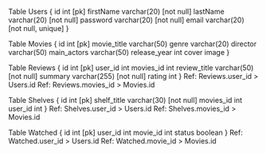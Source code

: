 Table Users {
    id int [pk]
    firstName varchar(20) [not null]
    lastName varchar(20) [not null]
    password varchar(20) [not null]
    email varchar(20) [not null, unique]
}

Table Movies {
    id int [pk]
    movie_title varchar(50) 
    genre varchar(20) 
    director varchar(50) 
    main_actors varchar(50) 
    release_year int
    cover image
}

Table Reviews {
    id int [pk]
    user_id int 
    movies_id int 
    review_title varchar(50) [not null]
    summary varchar(255) [not null]
    rating int
}
Ref: Reviews.user_id > Users.id
Ref: Reviews.movies_id > Movies.id

Table Shelves {
    id int [pk]
    shelf_title varchar(30) [not null]
    movies_id int 
    user_id int 
}
Ref: Shelves.user_id > Users.id
Ref: Shelves.movies_id > Movies.id

Table Watched {
    id int [pk]
    user_id int
    movie_id int
    status boolean
}
Ref: Watched.user_id > Users.id
Ref: Watched.movie_id > Movies.id
